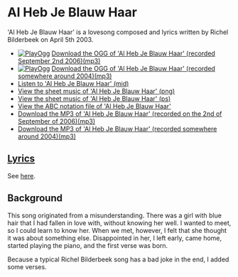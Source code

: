 # Al Heb Je Blauw Haar

'Al Heb Je Blauw Haar' is a lovesong composed and lyrics written
by Richel Bilderbeek on April 5th 2003.

- [![PlayOgg](http://static.fsf.org/playogg/Play_ogg_80x15.png "I support PlayOgg!")](http://playogg.org) [Download the OGG of 'Al Heb Je Blauw Haar' (recorded September 2nd 2006)(mp3)](http://www.richelbilderbeek.nl/CD06_14AlHebJeBlauwHaar20060902.mp3)
- [![PlayOgg](http://static.fsf.org/playogg/Play_ogg_80x15.png "I support PlayOgg!")](http://playogg.org) [Download the OGG of 'Al Heb Je Blauw Haar' (recorded somewhere around 2004)(mp3)](http://www.richelbilderbeek.nl/CD03_01AlHebJeBlauwHaar.ogg)
- [Listen to 'Al Heb Je Blauw Haar' (mid)](http://www.richelbilderbeek.nl/SongAlHebJeBlauwHaar.mid)
- [View the sheet music of 'Al Heb Je Blauw Haar' (png)](20_al_heb_je_blauw_haar.png)
- [View the sheet music of 'Al Heb Je Blauw Haar' (ps)](20_al_heb_je_blauw_haar.ps)
- [View the ABC notation file of 'Al Heb Je Blauw Haar'](20_al_heb_je_blauw_haar.abc)
- [Download the MP3 of 'Al Heb Je Blauw Haar' (recorded on the 2nd of September of 2006)(mp3)](http://www.richelbilderbeek.nl/CD06_14AlHebJeBlauwHaar20060902.mp3)
- [Download the MP3 of 'Al Heb Je Blauw Haar' (recorded somewhere around 2004)(mp3)](http://www.richelbilderbeek.nl/CD03_01AlHebJeBlauwHaar.mp3)

## [Lyrics](20_al_heb_je_blauw_haar.txt)

See [here](20_al_heb_je_blauw_haar.txt).

## Background

This song originated from a misunderstanding. There was a girl with
blue hair that I had fallen in love with, without knowing her well.
I wanted to meet, so I could learn to know her. When we met, however,
I felt that she thought it was about something else. Disappointed in her, I
left early, came home, started playing the piano, and the first verse
was born.

Because a typical Richel Bilderbeek song has a bad joke in the end,
I added some verses.

